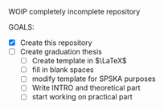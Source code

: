 WOIP
completely incomplete repository

GOALS:
- [x] Create this repository
- [ ] Create graduation thesis
  - [ ] Create template in $\LaTeX$
  - [ ] fill in blank spaces
  - [ ] modify template for SPSKA purposes
  - [ ] Write INTRO and theoretical part
  - [ ] start working on practical part
